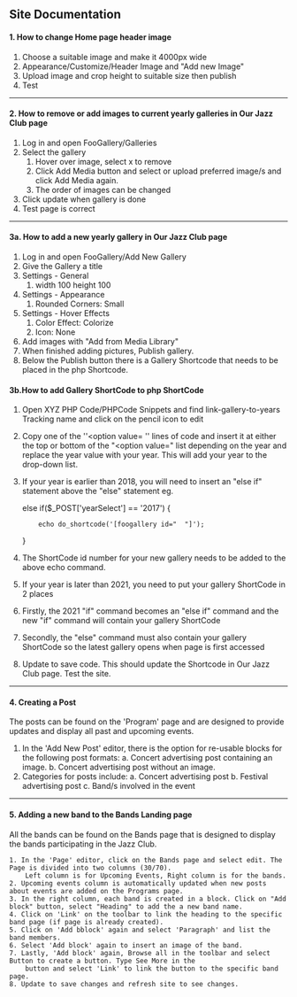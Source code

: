## Site Documentation

#### 1. How to change Home page header image

1. Choose a suitable image and make it 4000px wide
2. Appearance/Customize/Header Image and "Add new Image"
3. Upload image and crop height to suitable size then publish
4. Test

---

#### 2. How to remove or add images to current yearly galleries in Our Jazz Club page

1. Log in and open FooGallery/Galleries
2. Select the gallery
   1. Hover over image, select x to remove
   2. Click Add Media button and select or upload preferred image/s and click Add Media again.
   3. The order of images can be changed
3. Click update when gallery is done
4. Test page is correct

---

#### 3a. How to add a new yearly gallery in Our Jazz Club page

1. Log in and open FooGallery/Add New Gallery
2. Give the Gallery a title
3. Settings - General
   1. width 100 height 100
4. Settings - Appearance
   1. Rounded Corners: Small
5. Settings - Hover Effects
   1. Color Effect: Colorize
   2. Icon: None
6. Add images with "Add from Media Library"
7. When finished adding pictures, Publish gallery.
8. Below the Publish button there is a Gallery Shortcode that needs to be placed in the php Shortcode.

#### 3b.How to add Gallery ShortCode to php ShortCode

1. Open XYZ PHP Code/PHPCode Snippets and find link-gallery-to-years Tracking name and click on the pencil icon to edit

2. Copy one of the ''<option value= '' lines of code and insert it at either the top or bottom of the "<option value=" list depending on the year and replace the year value with your year. This will add your year to the drop-down list.

3. If your year is earlier than 2018, you will need to insert an "else if" statement above the "else" statement eg.

   else if($_POST['yearSelect'] == '2017') {

   ```
       echo do_shortcode('[foogallery id="  "]');
   ```

   }

4. The ShortCode id number for your new gallery needs to be added to the above echo command.
5. If your year is later than 2021, you need to put your gallery ShortCode in 2 places
6. Firstly, the 2021 "if" command becomes an "else if" command and the new "if" command will contain your gallery ShortCode
7. Secondly, the "else" command must also contain your gallery ShortCode so the latest gallery opens when page is first accessed
8. Update to save code. This should update the Shortcode in Our Jazz Club page. Test the site.

---


#### 4. Creating a Post

The posts can be found on the 'Program' page and are designed to provide updates and display all past and upcoming events. 

1. In the 'Add New Post' editor, there is the option for re-usable blocks for the following post formats:
	a. Concert advertising post containing an image.
	b. Concert advertising post without an image.
2. Categories for posts include:
	a. Concert advertising post
	b. Festival advertising post
	c. Band/s involved in the event
			     
---			     
			     
#### 5. Adding a new band to the Bands Landing page

All the bands can be found on the Bands page that is designed to display the bands participating in the Jazz Club.
	
	1. In the 'Page' editor, click on the Bands page and select edit. The Page is divided into two columns (30/70).
		Left column is for Upcoming Events, Right column is for the bands.
	2. Upcoming events column is automatically updated when new posts about events are added on the Programs page.
	3. In the right column, each band is created in a block. Click on "Add block" button, select "Heading" to add the a new band name.
	4. Click on 'Link' on the toolbar to link the heading to the specific band page (if page is already created).
	5. Click on 'Add bblock' again and select 'Paragraph' and list the band members.
	6. Select 'Add block' again to insert an image of the band.		     
	7. Lastly, 'Add block' again, Browse all in the toolbar and select Button to create a button. Type See More in the 
		button and select 'Link' to link the button to the specific band page.	
	8. Update to save changes and refresh site to see changes.		     
	

